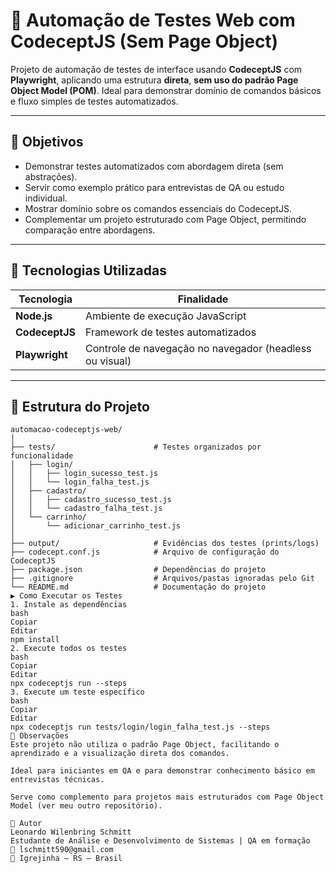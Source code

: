 # 🧪 Automação de Testes Web com CodeceptJS (Sem Page Object)

Projeto de automação de testes de interface usando **CodeceptJS** com **Playwright**, aplicando uma estrutura **direta**, **sem uso do padrão Page Object Model (POM)**. Ideal para demonstrar domínio de comandos básicos e fluxo simples de testes automatizados.

---

## 🎯 Objetivos

- Demonstrar testes automatizados com abordagem direta (sem abstrações).
- Servir como exemplo prático para entrevistas de QA ou estudo individual.
- Mostrar domínio sobre os comandos essenciais do CodeceptJS.
- Complementar um projeto estruturado com Page Object, permitindo comparação entre abordagens.

---

## 🧰 Tecnologias Utilizadas

| Tecnologia     | Finalidade                                  |
|----------------|----------------------------------------------|
| **Node.js**    | Ambiente de execução JavaScript              |
| **CodeceptJS** | Framework de testes automatizados            |
| **Playwright** | Controle de navegação no navegador (headless ou visual) |

---

## 📁 Estrutura do Projeto

```plaintext
automacao-codeceptjs-web/
│
├── tests/                      # Testes organizados por funcionalidade
│   ├── login/
│   │   ├── login_sucesso_test.js
│   │   └── login_falha_test.js
│   ├── cadastro/
│   │   ├── cadastro_sucesso_test.js
│   │   └── cadastro_falha_test.js
│   └── carrinho/
│       └── adicionar_carrinho_test.js
│
├── output/                     # Evidências dos testes (prints/logs)
├── codecept.conf.js            # Arquivo de configuração do CodeceptJS
├── package.json                # Dependências do projeto
├── .gitignore                  # Arquivos/pastas ignoradas pelo Git
└── README.md                   # Documentação do projeto
▶️ Como Executar os Testes
1. Instale as dependências
bash
Copiar
Editar
npm install
2. Execute todos os testes
bash
Copiar
Editar
npx codeceptjs run --steps
3. Execute um teste específico
bash
Copiar
Editar
npx codeceptjs run tests/login/login_falha_test.js --steps
📌 Observações
Este projeto não utiliza o padrão Page Object, facilitando o aprendizado e a visualização direta dos comandos.

Ideal para iniciantes em QA e para demonstrar conhecimento básico em entrevistas técnicas.

Serve como complemento para projetos mais estruturados com Page Object Model (ver meu outro repositório).

👤 Autor
Leonardo Wilenbring Schmitt
Estudante de Análise e Desenvolvimento de Sistemas | QA em formação
📧 lschmitt590@gmail.com
📍 Igrejinha – RS – Brasil




